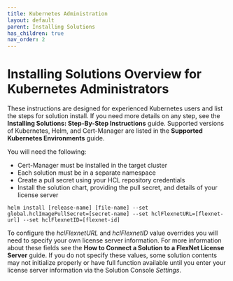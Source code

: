```yaml
---
title: Kubernetes Administration
layout: default
parent: Installing Solutions
has_children: true
nav_order: 2
---
```

# **Installing Solutions Overview for Kubernetes Administrators**

These instructions are designed for experienced Kubernetes users and list the steps for solution install. If you need more details on any step, see the **Installing Solutions: Step-By-Step Instructions** guide. Supported versions of Kubernetes, Helm, and Cert-Manager are listed in the **Supported Kubernetes Environments** guide.

You will need the following:

* Cert-Manager must be installed in the target cluster
* Each solution must be in a separate namespace
* Create a pull secret using your HCL repository credentials
* Install the solution chart, providing the pull secret, and details of your license server

```
helm install [release-name] [file-name] --set global.hclImagePullSecret=[secret-name] --set hclFlexnetURL=[flexnet-url] --set hclFlexnetID=[flexnet-id]
```
To configure the *hclFlexnetURL* and *hclFlexnetID* value overrides you will need to specify your own license server information. For more information about these fields see the **How to Connect a Solution to a FlexNet License Server** guide. If you do not specify these values, some solution contents may not initialize properly or have full function available until you enter your license server information via the Solution Console *Settings*.
